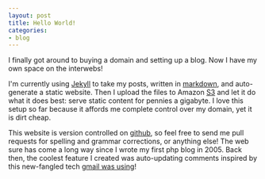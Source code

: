 ```yaml
---
layout: post
title: Hello World!
categories:
- blog
---
```


I finally got around to buying a domain and setting up a blog. Now I have my own space on the interwebs! 

I'm currently using [Jekyll][jekyll] to take my posts, written in [markdown][md], and auto-generate a static website. Then I upload the files to Amazon [S3][s3] and let it do what it does best: serve static content for pennies a gigabyte. I love this setup so far because it affords me complete control over my domain, yet it is dirt cheap.

This website is version controlled on [github][repo], so feel free to send me pull requests for spelling and grammar corrections, or anything else! The web sure has come a long way since I wrote my first php blog in 2005. Back then, the coolest feature I created was auto-updating comments inspired by this new-fangled tech [gmail was using][ajax]!


[jekyll]: http://jekyllrb.com/
[md]: http://daringfireball.net/projects/markdown/
[s3]: http://aws.amazon.com/s3/
[repo]: https://github.com/positron/philipjagielski.com
[ajax]: http://www.developer.com/design/article.php/3526681/AJAX-Asynchronous-Java--XML.htm
